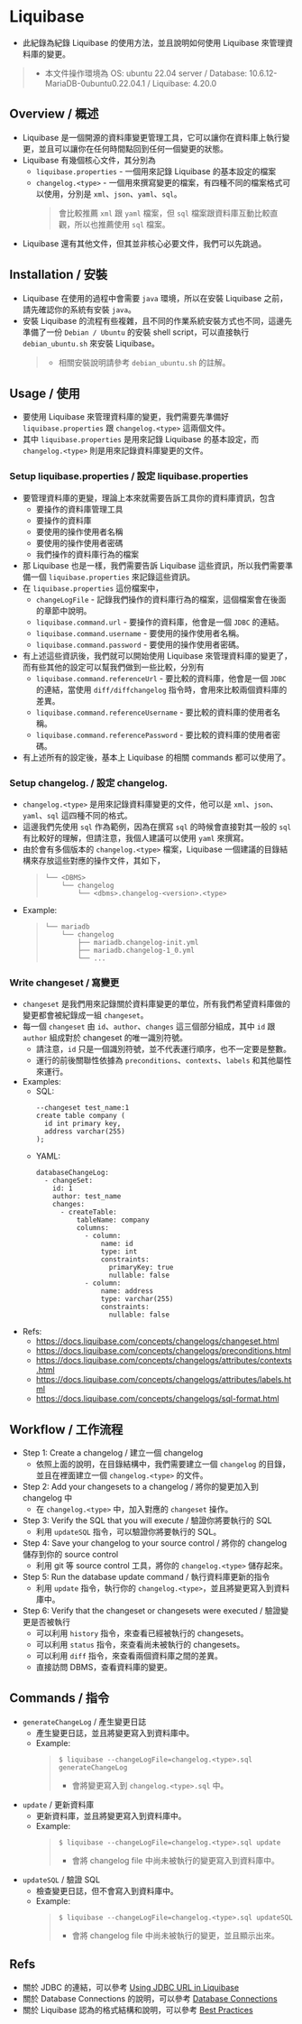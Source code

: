 # Liquibase
* 此紀錄為紀錄 Liquibase 的使用方法，並且說明如何使用 Liquibase 來管理資料庫的變更。
> * 本文件操作環境為 OS: ubuntu 22.04 server / Database: 10.6.12-MariaDB-0ubuntu0.22.04.1 / Liquibase: 4.20.0


## Overview / 概述
* Liquibase 是一個開源的資料庫變更管理工具，它可以讓你在資料庫上執行變更，並且可以讓你在任何時間點回到任何一個變更的狀態。
* Liquibase 有幾個核心文件，其分別為
  * `liquibase.properties` - 一個用來記錄 Liquibase 的基本設定的檔案
  * `changelog.<type>` - 一個用來撰寫變更的檔案，有四種不同的檔案格式可以使用，分別是 `xml`、`json`、`yaml`、`sql`。
    > 會比較推薦 `xml` 跟 `yaml` 檔案，但 `sql` 檔案跟資料庫互動比較直觀，所以也推薦使用 `sql` 檔案。
* Liquibase 還有其他文件，但其並非核心必要文件，我們可以先跳過。


## Installation / 安裝
* Liquibase 在使用的過程中會需要 `java` 環境，所以在安裝 Liquibase 之前，請先確認你的系統有安裝 `java`。
* 安裝 Liquibase 的流程有些複雜，且不同的作業系統安裝方式也不同，這邊先準備了一份 `Debian / Ubuntu` 的安裝 shell script，可以直接執行 `debian_ubuntu.sh` 來安裝 Liquibase。
  > * 相關安裝說明請參考 `debian_ubuntu.sh` 的註解。

## Usage / 使用
* 要使用 Liquibase 來管理資料庫的變更，我們需要先準備好 `liquibase.properties` 跟 `changelog.<type>` 這兩個文件。
* 其中 `liquibase.properties` 是用來記錄 Liquibase 的基本設定，而 `changelog.<type>` 則是用來記錄資料庫變更的文件。

### Setup liquibase.properties / 設定 liquibase.properties
* 要管理資料庫的更變，理論上本來就需要告訴工具你的資料庫資訊，包含
  * 要操作的資料庫管理工具
  * 要操作的資料庫
  * 要使用的操作使用者名稱
  * 要使用的操作使用者密碼
  * 我們操作的資料庫行為的檔案
* 那 Liquibase 也是一樣，我們需要告訴 Liquibase 這些資訊，所以我們需要準備一個 `liquibase.properties` 來記錄這些資訊。
* 在 `liquibase.properties` 這份檔案中，
  * `changeLogFile` - 記錄我們操作的資料庫行為的檔案，這個檔案會在後面的章節中說明。
  * `liquibase.command.url` - 要操作的資料庫，他會是一個 `JDBC` 的連結。
  * `liquibase.command.username` - 要使用的操作使用者名稱。
  * `liquibase.command.password` - 要使用的操作使用者密碼。
* 有上述這些資訊後，我們就可以開始使用 Liquibase 來管理資料庫的變更了，而有些其他的設定可以幫我們做到一些比較，分別有
  * `liquibase.command.referenceUrl` - 要比較的資料庫，他會是一個 `JDBC` 的連結，當使用 `diff/diffchangelog` 指令時，會用來比較兩個資料庫的差異。
  * `liquibase.command.referenceUsername` - 要比較的資料庫的使用者名稱。
  * `liquibase.command.referencePassword` - 要比較的資料庫的使用者密碼。
* 有上述所有的設定後，基本上 Liquibase 的相關 commands 都可以使用了。

### Setup changelog.<type> / 設定 changelog.<type>
* `changelog.<type>` 是用來記錄資料庫變更的文件，他可以是 `xml`、`json`、`yaml`、`sql` 這四種不同的格式。
* 這邊我們先使用 `sql` 作為範例，因為在撰寫 `sql` 的時候會直接對其一般的 `sql` 有比較好的理解，但請注意，我個人建議可以使用 `yaml` 來撰寫。
* 由於會有多個版本的 `changelog.<type>` 檔案，Liquibase 一個建議的目錄結構來存放這些對應的操作文件，其如下，
    > ```markdown=
    > └── <DBMS>
    >     └── changelog
    >         └── <dbms>.changelog-<version>.<type>
    > ```
* Example:
    > ```markdown=
    > └── mariadb
    >     └── changelog
    >         ├── mariadb.changelog-init.yml
    >         ├── mariadb.changelog-1_0.yml
    >         └── ...
    > ```

### Write changeset / 寫變更
* `changeset` 是我們用來記錄關於資料庫變更的單位，所有我們希望資料庫做的變更都會被紀錄成一組 `changeset`。
* 每一個 `changeset` 由 `id`、`author`、`changes` 這三個部分組成，其中 `id` 跟 `author` 組成對於 changeset 的唯一識別符號。
  * 請注意，`id` 只是一個識別符號，並不代表運行順序，也不一定要是整數。
  * 運行的前後關聯性依據為 `preconditions`、`contexts`、`labels` 和其他屬性來運行。
* Examples:
  * SQL:
    ```sql=
    --changeset test_name:1
    create table company (
      id int primary key,
      address varchar(255)
    );
    ```
  * YAML:
    ```yaml=
    databaseChangeLog:
      - changeSet:
        id: 1
        author: test_name
        changes:
          - createTable:
              tableName: company
              columns:
                - column:
                    name: id
                    type: int
                    constraints:
                      primaryKey: true
                      nullable: false
                - column:
                    name: address
                    type: varchar(255)
                    constraints:
                      nullable: false
    ```
* Refs:
  * https://docs.liquibase.com/concepts/changelogs/changeset.html
  * https://docs.liquibase.com/concepts/changelogs/preconditions.html
  * https://docs.liquibase.com/concepts/changelogs/attributes/contexts.html
  * https://docs.liquibase.com/concepts/changelogs/attributes/labels.html
  * https://docs.liquibase.com/concepts/changelogs/sql-format.html

## Workflow / 工作流程
* Step 1: Create a changelog / 建立一個 changelog
  * 依照上面的說明，在目錄結構中，我們需要建立一個 `changelog` 的目錄，並且在裡面建立一個 `changelog.<type>` 的文件。
* Step 2: Add your changesets to a changelog / 將你的變更加入到 changelog 中
  * 在 `changelog.<type>` 中，加入對應的 `changeset` 操作。
* Step 3: Verify the SQL that you will execute / 驗證你將要執行的 SQL
  * 利用 `updateSQL` 指令，可以驗證你將要執行的 SQL。
* Step 4: Save your changelog to your source control / 將你的 changelog 儲存到你的 source control
  * 利用 git 等 source control 工具，將你的 `changelog.<type>` 儲存起來。
* Step 5: Run the database update command / 執行資料庫更新的指令
  * 利用 `update` 指令，執行你的 `changelog.<type>`，並且將變更寫入到資料庫中。
* Step 6: Verify that the changeset or changesets were executed / 驗證變更是否被執行
  * 可以利用 `history` 指令，來查看已經被執行的 changesets。
  * 可以利用 `status` 指令，來查看尚未被執行的 changesets。
  * 可以利用 `diff` 指令，來查看兩個資料庫之間的差異。
  * 直接訪問 DBMS，查看資料庫的變更。

## Commands / 指令
* `generateChangeLog` / 產生變更日誌
  * 產生變更日誌，並且將變更寫入到資料庫中。
  * Example:
    > ```bash=
    > $ liquibase --changeLogFile=changelog.<type>.sql generateChangeLog
    > ```
    > * 會將變更寫入到 `changelog.<type>.sql` 中。
* `update` / 更新資料庫
  * 更新資料庫，並且將變更寫入到資料庫中。
  * Example:
    > ```bash=
    > $ liquibase --changeLogFile=changelog.<type>.sql update
    > ```
    > * 會將 changelog file 中尚未被執行的變更寫入到資料庫中。
* `updateSQL` / 驗證 SQL
  * 檢查變更日誌，但不會寫入到資料庫中。
  * Example:
    > ```bash=
    > $ liquibase --changeLogFile=changelog.<type>.sql updateSQL
    > ```
    > * 會將 changelog file 中尚未被執行的變更，並且顯示出來。


## Refs
* 關於 JDBC 的連結，可以參考 [Using JDBC URL in Liquibase](https://docs.liquibase.com/workflows/liquibase-community/using-jdbc-url-in-liquibase.html)
* 關於 Database Connections 的說明，可以參考 [Database Connections](https://docs.liquibase.com/concepts/connections/database-connections.html)
* 關於 Liquibase 認為的格式結構和說明，可以參考 [Best Practices](https://docs.liquibase.com/concepts/bestpractices.html)
<!-- 
https://docs.liquibase.com/concepts/tracking-tables/tracking-tables.html
https://docs.liquibase.com/concepts/liquibase-security.html
https://docs.liquibase.com/concepts/connections/liquibase-environment-variables.html
https://docs.liquibase.com/change-types/home.html
https://docs.liquibase.com/commands/home.html
https://docs.liquibase.com/start/install/tutorials/home.html
-->
